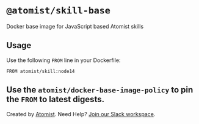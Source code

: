 # `@atomist/skill-base`

Docker base image for JavaScript based Atomist skills

## Usage

Use the following `FROM` line in your Dockerfile:

```
FROM atomist/skill:node14
```

## Use the `atomist/docker-base-image-policy` to pin the `FROM` to latest digests.

Created by [Atomist][atomist]. Need Help? [Join our Slack workspace][slack].

[atomist]: https://atomist.com/ "Atomist"
[slack]: https://join.atomist.com/ "Atomist Community Slack"
